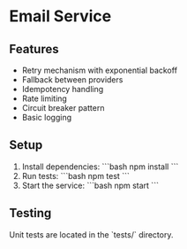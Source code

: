 # Email Service

## Features
- Retry mechanism with exponential backoff
- Fallback between providers
- Idempotency handling
- Rate limiting
- Circuit breaker pattern
- Basic logging

## Setup
1. Install dependencies:
   \`\`\`bash
   npm install
   \`\`\`
2. Run tests:
   \`\`\`bash
   npm test
   \`\`\`
3. Start the service:
   \`\`\`bash
   npm start
   \`\`\`

## Testing
Unit tests are located in the \`tests/\` directory.

